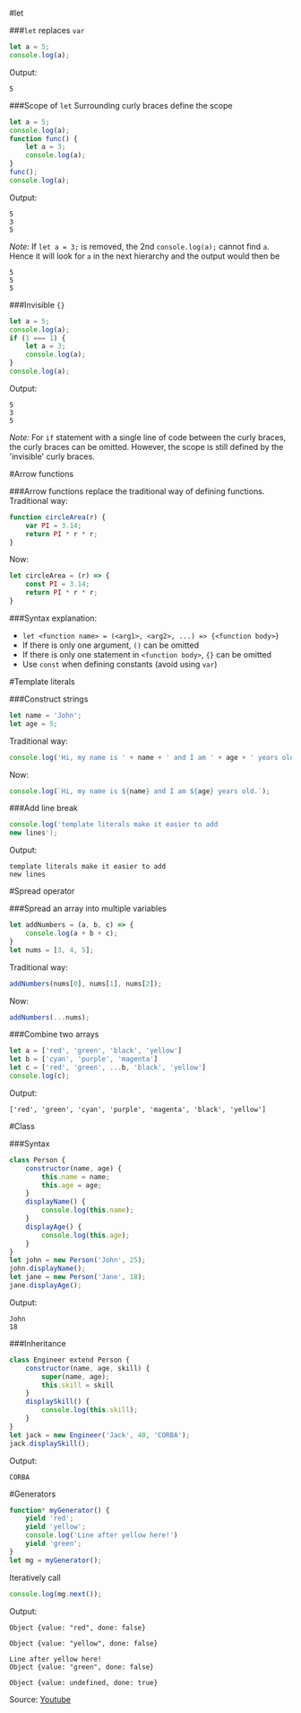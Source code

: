 #let

###`let` replaces `var`
```javascript
let a = 5;
console.log(a);
```
Output:
```
5
```

###Scope of `let`
Surrounding curly braces define the scope
```javascript
let a = 5;
console.log(a);
function func() {
    let a = 3;
    console.log(a);
}
func();
console.log(a);
```
Output:
```
5
3
5
```
*Note:* If `let a = 3;` is removed, the 2nd `console.log(a);` cannot find `a`. Hence it will look for `a` in the next hierarchy and the output would then be
```
5
5
5
```

###Invisible `{}`
```javascript
let a = 5;
console.log(a);
if (1 === 1) {
    let a = 3;
    console.log(a);
}
console.log(a);
```
Output:
```
5
3
5
```
*Note:* For `if` statement with a single line of code between the curly braces, the curly braces can be omitted. However, the scope is still defined by the 'invisible' curly braces.

#Arrow functions

###Arrow functions replace the traditional way of defining functions.
Traditional way:
```javascript
function circleArea(r) {
    var PI = 3.14;
    return PI * r * r;
}
```
Now:
```javascript
let circleArea = (r) => {
    const PI = 3.14;
    return PI * r * r;
}
```

###Syntax explanation:
- `let <function name> = (<arg1>, <arg2>, ...) => {<function body>}`
- If there is only one argument, `()` can be omitted
- If there is only one statement in `<function body>`, `{}` can be omitted
- Use `const` when defining constants (avoid using `var`)

#Template literals

###Construct strings
```javascript
let name = 'John';
let age = 5;
```
Traditional way:
```javascript
console.log('Hi, my name is ' + name + ' and I am ' + age + ' years old.');
```
Now:
```javascript
console.log(`Hi, my name is ${name} and I am ${age} years old.`);
```

###Add line break
```javascript
console.log('template literals make it easier to add
new lines');
```
Output:
```
template literals make it easier to add
new lines
```

#Spread operator

###Spread an array into multiple variables
```javascript
let addNumbers = (a, b, c) => {
    console.log(a + b + c);
}
let nums = [3, 4, 5];
```
Traditional way:
```javascript
addNumbers(nums[0], nums[1], nums[2]);
```
Now:
```javascript
addNumbers(...nums);
```

###Combine two arrays
```javascript
let a = ['red', 'green', 'black', 'yellow']
let b = ['cyan', 'purple', 'magenta']
let c = ['red', 'green', ...b, 'black', 'yellow']
console.log(c);
```
Output:
```
['red', 'green', 'cyan', 'purple', 'magenta', 'black', 'yellow']
```

#Class

###Syntax
```javascript
class Person {
    constructor(name, age) {
        this.name = name;
        this.age = age;
    }
    displayName() {
        console.log(this.name);
    }
    displayAge() {
        console.log(this.age);
    }
}
let john = new Person('John', 25);
john.displayName();
let jane = new Person('Jane', 18);
jane.displayAge();
```
Output:
```
John
18
```

###Inheritance
```javascript
class Engineer extend Person {
    constructor(name, age, skill) {
        super(name, age);
        this.skill = skill
    }
    displaySkill() {
        console.log(this.skill);
    }
}
let jack = new Engineer('Jack', 40, 'CORBA');
jack.displaySkill();
```
Output:
```
CORBA
```

#Generators

```javascript
function* myGenerator() {
    yield 'red';
    yield 'yellow';
    console.log('Line after yellow here!')
    yield 'green';
}
let mg = myGenerator();
```
Iteratively call
```javascript
console.log(mg.next());
```
Output:
```
Object {value: "red", done: false}
```
```
Object {value: "yellow", done: false}
```
```
Line after yellow here!
Object {value: "green", done: false}
```
```
Object {value: undefined, done: true}
```

Source: [Youtube](http://bit.ly/2cl5i3F)
